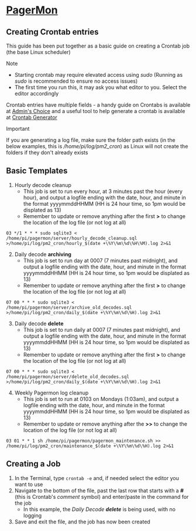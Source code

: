 # [PagerMon]([https://hrng.io/](https://github.com/pagermon/pagermon)https://github.com/pagermon/pagermon)
## Creating Crontab entries

This guide has been put together as a basic guide on creating a Crontab job (the base Linux scheduler)
> [!NOTE] 
> * Starting crontab may require elevated access using _sudo_ (Running as _sudo_ is recommended to ensure no access issues)
> * The first time you run this, it may ask you what editor to you. Select the editor accordingly

Crontab entries have multiple fields - a handy guide on Crontabs is available at [Admin's Choice](https://adminschoice.com/crontab-quick-reference/) and a useful tool to help generate a crontab is available at [Crontab Generator](https://crontab-generator.org/)

> [!IMPORTANT]
> If you are generating a log file, make sure the folder path exists (in the below examples, this is _/home/pi/log/pm2_cron_) as Linux will not create the folders if they don't already exists

## Basic Templates
1. Hourly decode cleanup
   * This job is set to run every hour, at 3 minutes past the hour (every hour), and output a logfile ending with the date, hour, and minute in the format yyyymmddHHMM (HH is 24 hour time, so 1pm would be displated as 13)
   * Remember to update or remove anything after the first **>** to change the location of the log file (or not log at all) 
```
03 */1 * * * sudo sqlite3 < /home/pi/pagermon/server/hourly_decode_cleanup.sql >/home/pi/log/pm2_cron/hourly_$(date +\%Y\%m\%d\%H\%M).log 2>&1
```

2. Daily decode **archiving**
   * This job is set to run day at 0007 (7 minutes past midnight), and output a logfile ending with the date, hour, and minute in the format yyyymmddHHMM (HH is 24 hour time, so 1pm would be displated as 13)
   * Remember to update or remove anything after the first **>** to change the location of the log file (or not log at all) 
```
07 00 * * * sudo sqlite3 < /home/pi/pagermon/server/archive_old_decodes.sql >/home/pi/log/pm2_cron/daily_$(date +\%Y\%m\%d\%H).log 2>&1
```

3. Daily decode **delete**
   * This job is set to run daily at 0007 (7 minutes past midnight), and output a logfile ending with the date, hour, and minute in the format yyyymmddHHMM (HH is 24 hour time, so 1pm would be displated as 13)
   * Remember to update or remove anything after the first **>** to change the location of the log file (or not log at all) 
```
07 00 * * * sudo sqlite3 < /home/pi/pagermon/server/delete_old_decodes.sql >/home/pi/log/pm2_cron/daily_$(date +\%Y\%m\%d\%H).log 2>&1
```

4. Weekly Pagermon log cleanup
   * This job is set to run at 0103 on Mondays (1:03am), and output a logfile ending with the date, hour, and minute in the format yyyymmddHHMM (HH is 24 hour time, so 1pm would be displated as 13)
   * Remember to update or remove anything after the **>>** to change the location of the log file (or not log at all) 
```
03 01 * * 1 sh /home/pi/pagermon/pagermon_maintenance.sh >> /home/pi/log/pm2_cron/maintenance_$(date +\%Y\%m\%d\%H).log 2>&1
```

## Creating a Job
1. In the Terminal, type `crontab -e` and, if needed select the editor you want to use
2. Navigate to the bottom of the file, past the last row that starts with a **#** (this is Crontab's _comment_ symbol) and enter/paste in the command for the job
   * In this example, the _Daily Decode **delete**_ is being used, with no logging
3. Save and exit the file, and the job has now been created